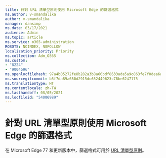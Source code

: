 ```yaml
---
title: 針對 URL 清單型原則使用 Microsoft Edge 的篩選格式
ms.author: v-smandalika
author: v-smandalika
manager: dansimp
ms.date: 03/17/2021
audience: Admin
ms.topic: article
ms.service: o365-administration
ROBOTS: NOINDEX, NOFOLLOW
localization_priority: Priority
ms.collection: Adm_O365
ms.custom:
- "8224"
- "9004596"
ms.openlocfilehash: 97a4b05272fe8b282a3b8a60bdf8633ada5a9c863fe7f0dea6a372d878a510b5
ms.sourcegitcommit: b5f7da89a650d2915dc652449623c78be6247175
ms.translationtype: HT
ms.contentlocale: zh-TW
ms.lasthandoff: 08/05/2021
ms.locfileid: "54006989"
---
```

# <a name="use-microsoft-edges-filter-format-for-url-listbased-policies"></a>針對 URL 清單型原則使用 Microsoft Edge 的篩選格式

在 Microsoft Edge 77 和更新版本中，篩選格式可用於 [URL 清單型原則](https://docs.microsoft.com/deployedge/edge-learnmmore-url-list-filter%20format)。

